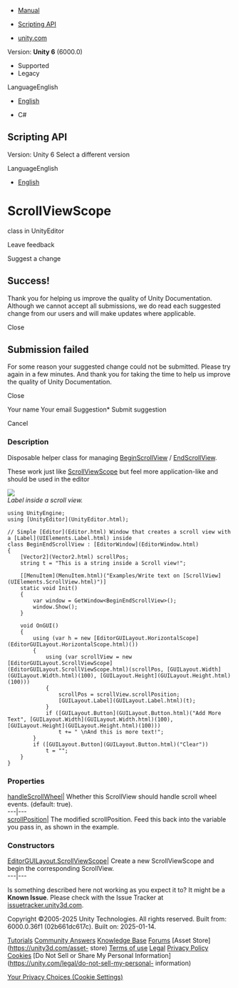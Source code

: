 [ ]()

  * [Manual](../Manual/index.html)
  * [Scripting API](../ScriptReference/index.html)

  * [unity.com](https://unity.com/)

Version: **Unity 6** (6000.0)

  * Supported
  * Legacy

LanguageEnglish

  * [English]()

  * C#

[ ](https://docs.unity3d.com)

## Scripting API

Version: Unity 6 Select a different version

LanguageEnglish

  * [English]()

# ScrollViewScope

class in UnityEditor

Leave feedback

Suggest a change

## Success!

Thank you for helping us improve the quality of Unity Documentation. Although
we cannot accept all submissions, we do read each suggested change from our
users and will make updates where applicable.

Close

## Submission failed

For some reason your suggested change could not be submitted. Please <a>try
again</a> in a few minutes. And thank you for taking the time to help us
improve the quality of Unity Documentation.

Close

Your name Your email Suggestion* Submit suggestion

Cancel

[ ]()

### Description

Disposable helper class for managing
[BeginScrollView](EditorGUILayout.BeginScrollView.html) /
[EndScrollView](EditorGUILayout.EndScrollView.html).

These work just like [ScrollViewScope](GUILayout.ScrollViewScope.html) but
feel more application-like and should be used in the editor  
  
![](../StaticFiles/ScriptRefImages/BeginEndScrollView.png)  
_Label inside a scroll view._

    
    
    using UnityEngine;
    using [UnityEditor](UnityEditor.html);  
      
    // Simple [Editor](Editor.html) Window that creates a scroll view with a [Label](UIElements.Label.html) inside
    class BeginEndScrollView : [EditorWindow](EditorWindow.html)
    {
        [Vector2](Vector2.html) scrollPos;
        string t = "This is a string inside a Scroll view!";  
      
        [[MenuItem](MenuItem.html)("Examples/Write text on [ScrollView](UIElements.ScrollView.html)")]
        static void Init()
        {
            var window = GetWindow<BeginEndScrollView>();
            window.Show();
        }  
      
        void OnGUI()
        {
            using (var h = new [EditorGUILayout.HorizontalScope](EditorGUILayout.HorizontalScope.html)())
            {
                using (var scrollView = new [EditorGUILayout.ScrollViewScope](EditorGUILayout.ScrollViewScope.html)(scrollPos, [GUILayout.Width](GUILayout.Width.html)(100), [GUILayout.Height](GUILayout.Height.html)(100)))
                {
                    scrollPos = scrollView.scrollPosition;
                    [GUILayout.Label](GUILayout.Label.html)(t);
                }
                if ([GUILayout.Button](GUILayout.Button.html)("Add More Text", [GUILayout.Width](GUILayout.Width.html)(100), [GUILayout.Height](GUILayout.Height.html)(100)))
                    t += " \nAnd this is more text!";
            }
            if ([GUILayout.Button](GUILayout.Button.html)("Clear"))
                t = "";
        }
    }
    

### Properties

[handleScrollWheel](EditorGUILayout.ScrollViewScope-handleScrollWheel.html)|
Whether this ScrollView should handle scroll wheel events. (default: true).  
---|---  
[scrollPosition](EditorGUILayout.ScrollViewScope-scrollPosition.html)| The
modified scrollPosition. Feed this back into the variable you pass in, as
shown in the example.  
  
### Constructors

[EditorGUILayout.ScrollViewScope](EditorGUILayout.ScrollViewScope-ctor.html)|
Create a new ScrollViewScope and begin the corresponding ScrollView.  
---|---  
  
Is something described here not working as you expect it to? It might be a
**Known Issue**. Please check with the Issue Tracker at
[issuetracker.unity3d.com](https://issuetracker.unity3d.com).

Copyright ©2005-2025 Unity Technologies. All rights reserved. Built from:
6000.0.36f1 (02b661dc617c). Built on: 2025-01-14.

[Tutorials](https://unity3d.com/learn) [Community
Answers](https://answers.unity3d.com) [Knowledge
Base](https://support.unity3d.com/hc/en-us)
[Forums](https://forum.unity3d.com) [Asset Store](https://unity3d.com/asset-
store) [Terms of use](https://docs.unity3d.com/Manual/TermsOfUse.html)
[Legal](https://unity.com/legal) [Privacy
Policy](https://unity.com/legal/privacy-policy)
[Cookies](https://unity.com/legal/cookie-policy) [Do Not Sell or Share My
Personal Information](https://unity.com/legal/do-not-sell-my-personal-
information)

[Your Privacy Choices (Cookie Settings)](javascript:void\(0\);)

